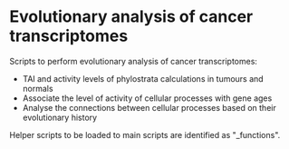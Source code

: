 # Evolutionary analysis of cancer transcriptomes

Scripts to perform evolutionary analysis of cancer transcriptomes:
- TAI and activity levels of phylostrata calculations in tumours and normals
- Associate the level of activity of cellular processes with gene ages
- Analyse the connections between cellular processes based on their evolutionary history

Helper scripts to be loaded to main scripts are identified as "_functions".
